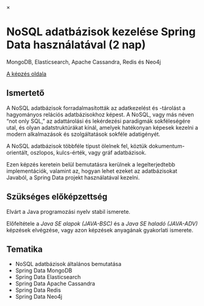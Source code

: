 ×

# NoSQL adatbázisok kezelése Spring Data használatával (2 nap)

MongoDB, Elasticsearch, Apache Cassandra, Redis és Neo4j

[A képzés oldala](https://www.training360.com/kepzes/java-nosql)

## Ismertető

A NoSQL adatbázisok forradalmasították az adatkezelést és -tárolást a hagyományos relációs adatbázisokhoz képest. A NoSQL, vagy más néven “not only SQL,” az adattárolási és lekérdezési paradigmák sokféleségére utal, és olyan adatstruktúrákat kínál, amelyek hatékonyan képesek kezelni a modern alkalmazások és szolgáltatások sokféle adatigényét.

A NoSQL adatbázisok többféle típust ölelnek fel, köztük dokumentum-orientált, oszlopos, kulcs-érték, vagy gráf adatbázisok.

Ezen képzés keretein belül bemutatásra kerülnek a legelterjedtebb implementációk, valamint az, hogyan lehet ezeket az adatbázisokat Javaból, a Spring Data projekt használatával kezelni.

## Szükséges előképzettség

Elvárt a Java programozási nyelv stabil ismerete.

Előfeltétele a _Java SE alapok (JAVA-BSC)_ és a _Java SE haladó (JAVA-ADV)_ képzések elvégzése, vagy azon képzések anyagának gyakorlati ismerete.

## Tematika

  * NoSQL adatbázisok általános bemutatása
  * Spring Data MongoDB
  * Spring Data Elasticsearch
  * Spring Data Apache Cassandra
  * Spring Data Redis
  * Spring Data Neo4j